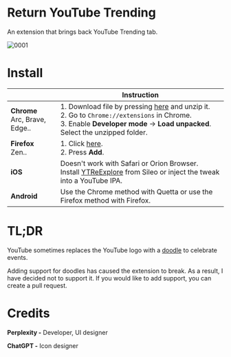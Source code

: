 # Return YouTube Trending
An extension that brings back YouTube Trending tab.

![0001](https://github.com/user-attachments/assets/9502d734-2a7c-45f4-a218-66fbfaf6fd02)


# Install

|  | Instruction |
|---|---|
| **Chrome** <br>Arc, Brave, Edge.. | 1. Download file by pressing [here](https://github.com/Dr-Sauce/ReturnYouTubeTrending/releases/latest/download/RYTT_Chrome.zip) and unzip it.  <br>2. Go to ```Chrome://extensions``` in Chrome.<br>3. Enable **Developer mode** → **Load unpacked**.  Select the unzipped folder. |
| **Firefox** <br>Zen.. | 1. Click [here](https://github.com/Dr-Sauce/ReturnYouTubeTrending/releases/latest/download/RYTT_Firefox.xpi).<br>2. Press **Add**.
| **iOS** | Doesn't work with Safari or Orion Browser. <br>Install [YTReExplore](https://github.com/PoomSmart/YTReExplore) from Sileo or inject the tweak into a YouTube IPA. |
| **Android** | Use the Chrome method with Quetta or use the Firefox method with Firefox. |


# TL;DR

YouTube sometimes replaces the YouTube logo with a [doodle](https://raw.githubusercontent.com/Dr-Sauce/ReturnYouTubeTrending/refs/heads/main/Doodle.json) to celebrate events.

Adding support for doodles has caused the extension to break. As a result, I have decided not to support it. If you would like to add support, you can create a pull request.


# Credits
**Perplexity -** Developer, UI designer

**ChatGPT -** Icon designer
